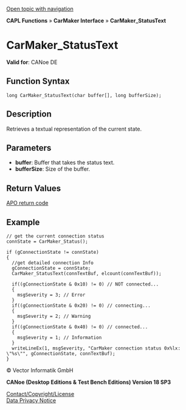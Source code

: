 [Open topic with navigation](../../../../../CANoeDEFamily.htm#Topics/CAPLFunctions/CarMaker/Functions/CAPLfunctionCarMakerStatusText.md)

**CAPL Functions** » **CarMaker Interface** » **CarMaker_StatusText**

# CarMaker_StatusText

**Valid for**: CANoe DE

## Function Syntax

```plaintext
long CarMaker_StatusText(char buffer[], long bufferSize);
```

## Description

Retrieves a textual representation of the current state.

## Parameters

- **buffer**: Buffer that takes the status text.
- **bufferSize**: Size of the buffer.

## Return Values

[APO return code](../CAPLfunctionsCarMakerReturnCodes.md)

## Example

```plaintext
// get the current connection status
connState = CarMaker_Status();

if (gConnectionState != connState)
{
  //get detailed connection Info
  gConnectionState = connState;
  CarMaker_StatusText(connTextBuf, elcount(connTextBuf));

  if((gConnectionState & 0x10) != 0) // NOT connected...
  {
    msgSeverity = 3; // Error
  }
  if((gConnectionState & 0x20) != 0) // connecting...
  {
    msgSeverity = 2; // Warning
  }
  if((gConnectionState & 0x40) != 0) // connected...
  {
    msgSeverity = 1; // Information
  }
  writeLineEx(1, msgSeverity, "CarMaker connection status 0x%lx: \"%s\"", gConnectionState, connTextBuf);
}
```

© Vector Informatik GmbH

**CANoe (Desktop Editions & Test Bench Editions) Version 18 SP3**

[Contact/Copyright/License](../../../Shared/ContactCopyrightLicense.md)  
[Data Privacy Notice](https://www.vector.com/int/en/company/get-info/privacy-policy/)